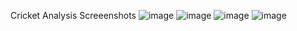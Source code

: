 Cricket Analysis Screeenshots
![image](https://github.com/Aayushii1811/Data-Science/assets/168402093/624b4618-1e17-4ff0-987b-9c328a0cf681)
![image](https://github.com/Aayushii1811/Data-Science/assets/168402093/1cc24802-a881-4e45-9441-8fe9a3290d66)
![image](https://github.com/Aayushii1811/Data-Science/assets/168402093/70fb56cd-fdc2-4202-9b1a-bd9a35a47ae7)
![image](https://github.com/Aayushii1811/Data-Science/assets/168402093/63d1fd05-32d5-4ca6-a390-f6792fca187e)
